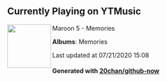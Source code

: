 ## Currently Playing on YTMusic

[<img align="left" width="100" src="https://lh3.googleusercontent.com/i7OxVmgc5kA-zQafzz6ejRK9t--UCeCHEnDJWkqRvHYeQy2VyEtaW3HQujq5MpUQk5T6kBBYwtxAsdv6">](https://music.youtube.com/channel/UCdFe4KkWwZ_twpo-UECR-Nw)

Maroon 5 - Memories

**Albums**: Memories

Last updated at 07/21/2020 15:08

#### Generated with [20chan/github-now](https://github.com/20chan/github-now)


<!--
**20chan/20chan** is a ✨ _special_ ✨ repository because its `README.md` (this file) appears on your GitHub profile.

Here are some ideas to get you started:

- 🔭 I’m currently working on ...
- 🌱 I’m currently learning ...
- 👯 I’m looking to collaborate on ...
- 🤔 I’m looking for help with ...
- 💬 Ask me about ...
- 📫 How to reach me: ...
- 😄 Pronouns: ...
- ⚡ Fun fact: ...
-->
